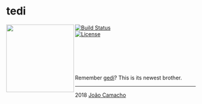 # tedi

<img align="left" width="180" height="180" src="https://i.imgur.com/ne561vz.png">

[![Build Status](https://travis-ci.org/jdavidrcamacho/tedi.svg?branch=master)](https://travis-ci.org/jdavidrcamacho/tedi) \
[![License](https://img.shields.io/badge/license-MIT-blue.svg)](https://github.com/jdavidrcamacho/tedi/blob/master/LICENSE)


\
\
\
\
\
Remember [gedi](https://github.com/jdavidrcamacho/Gedi)? This is its newest brother.


-------------------------
2018 [João Camacho](https://github.com/jdavidrcamacho)

